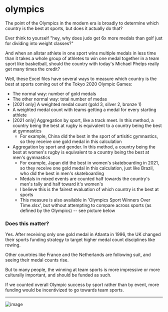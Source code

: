 # olympics

The point of the Olympics in the modern era is broadly to determine which country is the best at sports, but does it actually do that?

Ever think to yourself "hey, why does judo get 6x more medals than golf just for dividing into weight classes?"

And when an allstar athlete in one sport wins multiple medals in less time than it takes a whole group of athletes to win one medal together in a team sport like basketball, should the country with today's Michael Phelps really get many times the credit?


Well, these Excel files have several ways to measure which country is the best at sports coming out of the Tokyo 2020 Olympic Games:
  - The normal way: number of gold medals
  - The other normal way: total number of medas
  - [2021 only] A weighted medal count (gold 3, silver 2, bronze 1)
  - A weighted medal count with teams getting a medal for every starting athlete
  - [2021 only] Aggregation by sport, like a track meet.  In this method, a country being the best at rugby is equivalent to a country being the best at gymnastics
    - For example, China did the best in the sport of artisitic gymnastics, so they receive one gold medal in this calculation
  - Aggregation by sport and gender.  In this method, a country being the best at women's rugby is equivalent to a country being the best at men's gymnastics
    - For example, Japan did the best in women's skateboarding in 2021, so they receive one gold medal in this calculation, just like Brazil, who did the best in men's skateboarding
    - Medals in mixed events are counted half towards the country's men's tally and half toward it's women's
    - I believe this is the fairest evaluation of which country is the best at sports
    - This measure is also available in 'Olympics Sport Winners Over Time.xlsx', but without attempting to compare across sports (as defined by the Olympics) -- see picture below
    
    
### Does this matter?
Yes.  After receiving only one gold medal in Atlanta in 1996, the UK changed their sports funding strategy to target higher medal count disciplines like rowing.

Other countries like France and the Netherlands are following suit, and seeing their medal counts rise.

But to many people, the winning at team sports is more impressive or more culturally important, and should be funded as such.

If we counted overall Olympic success by sport rather than by event, more funding would be incentivized to go towards team sports.

------
![image](https://github.com/user-attachments/assets/b6ea9420-7f48-41d1-b5c9-46947300cb1f)
